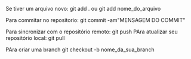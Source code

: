 Se tiver um arquivo novo:
git add . ou git add nome_do_arquivo

Para commitar no repositorio:
git commit -am"MENSAGEM DO COMMIT"

Para sincronizar com o repositório remoto:
git push
PAra atualizar seu repositório local:
git pull

PAra criar uma branch
git checkout -b nome_da_sua_branch